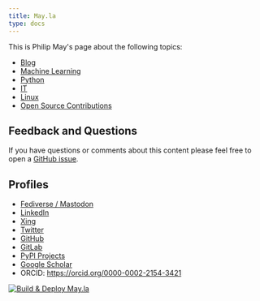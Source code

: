 ```yaml
---
title: May.la
type: docs
---
```


This is Philip May's page about the following topics:

- [Blog](/blog/)
- [Machine Learning](/machine-learning/)
- [Python](/python/)
- [IT](/it/)
- [Linux](/linux/)
- [Open Source Contributions](/open-source-contributions/)

## Feedback and Questions
If you have questions or comments about this content please feel free to
open a [GitHub issue](https://github.com/PhilipMay/may-la-hugo/issues/new).

## Profiles
- <a rel="me" href="https://m.eniak.info/@philipmay">Fediverse / Mastodon</a>
- [LinkedIn](https://www.linkedin.com/in/philip-may-3992889a/)
- [Xing](https://www.xing.com/profile/Philip_May)
- [Twitter](https://twitter.com/pMay)
- [GitHub](https://github.com/PhilipMay)
- [GitLab](https://gitlab.com/PhilipMay)
- [PyPI Projects](https://pypi.org/user/Dieshe/)
- [Google Scholar](https://scholar.google.de/citations?user=tmsgMY8AAAAJ&hl=de&oi=sra)
- ORCID: <https://orcid.org/0000-0002-2154-3421>

[![Build & Deploy May.la](https://github.com/PhilipMay/may-la-hugo/actions/workflows/make-deploy.yml/badge.svg)](https://github.com/PhilipMay/may-la-hugo/actions/workflows/make-deploy.yml)
